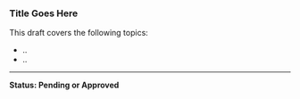 ### Title Goes Here

This draft covers the following topics:

- ..
- ..

---

**Status: Pending or Approved**
